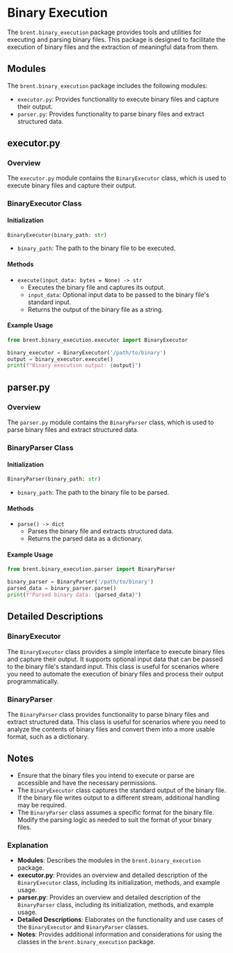 # Binary Execution

The `brent.binary_execution` package provides tools and utilities for executing and parsing binary files. This package is designed to facilitate the execution of binary files and the extraction of meaningful data from them.

## Modules

The `brent.binary_execution` package includes the following modules:

- `executor.py`: Provides functionality to execute binary files and capture their output.
- `parser.py`: Provides functionality to parse binary files and extract structured data.

## executor.py

### Overview

The `executor.py` module contains the `BinaryExecutor` class, which is used to execute binary files and capture their output.

### BinaryExecutor Class

#### Initialization

```python
BinaryExecutor(binary_path: str)
```

- `binary_path`: The path to the binary file to be executed.

#### Methods

- `execute(input_data: bytes = None) -> str`
  - Executes the binary file and captures its output.
  - `input_data`: Optional input data to be passed to the binary file's standard input.
  - Returns the output of the binary file as a string.

#### Example Usage

```python
from brent.binary_execution.executor import BinaryExecutor

binary_executor = BinaryExecutor('/path/to/binary')
output = binary_executor.execute()
print(f"Binary execution output: {output}")
```

## parser.py

### Overview

The `parser.py` module contains the `BinaryParser` class, which is used to parse binary files and extract structured data.

### BinaryParser Class

#### Initialization

```python
BinaryParser(binary_path: str)
```

- `binary_path`: The path to the binary file to be parsed.

#### Methods

- `parse() -> dict`
  - Parses the binary file and extracts structured data.
  - Returns the parsed data as a dictionary.

#### Example Usage

```python
from brent.binary_execution.parser import BinaryParser

binary_parser = BinaryParser('/path/to/binary')
parsed_data = binary_parser.parse()
print(f"Parsed binary data: {parsed_data}")
```

## Detailed Descriptions

### BinaryExecutor

The `BinaryExecutor` class provides a simple interface to execute binary files and capture their output. It supports optional input data that can be passed to the binary file's standard input. This class is useful for scenarios where you need to automate the execution of binary files and process their output programmatically.

### BinaryParser

The `BinaryParser` class provides functionality to parse binary files and extract structured data. This class is useful for scenarios where you need to analyze the contents of binary files and convert them into a more usable format, such as a dictionary.

## Notes

- Ensure that the binary files you intend to execute or parse are accessible and have the necessary permissions.
- The `BinaryExecutor` class captures the standard output of the binary file. If the binary file writes output to a different stream, additional handling may be required.
- The `BinaryParser` class assumes a specific format for the binary file. Modify the parsing logic as needed to suit the format of your binary files.


### Explanation

- **Modules**: Describes the modules in the `brent.binary_execution` package.
- **executor.py**: Provides an overview and detailed description of the `BinaryExecutor` class, including its initialization, methods, and example usage.
- **parser.py**: Provides an overview and detailed description of the `BinaryParser` class, including its initialization, methods, and example usage.
- **Detailed Descriptions**: Elaborates on the functionality and use cases of the `BinaryExecutor` and `BinaryParser` classes.
- **Notes**: Provides additional information and considerations for using the classes in the `brent.binary_execution` package.